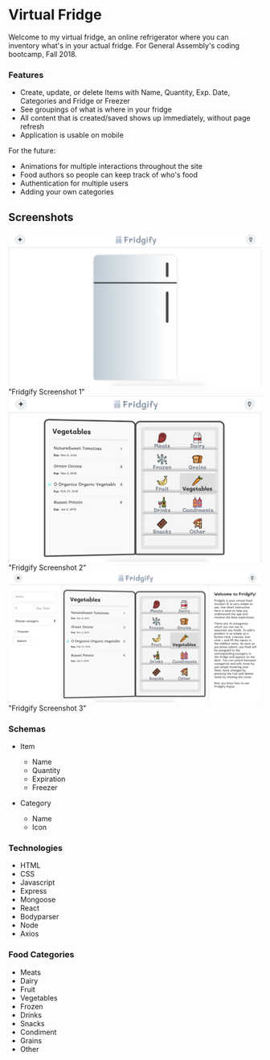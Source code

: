 # Virtual Fridge

Welcome to my virtual fridge, an online refrigerator where you can inventory what's in your actual fridge.
For General Assembly's coding bootcamp, Fall 2018.

### Features
- Create, update, or delete Items with Name,  Quantity, Exp. Date, Categories and Fridge or Freezer
- See groupings of what is where in your fridge
- All content that is created/saved shows up immediately, without page refresh
- Application is usable on mobile

For the future:
- Animations for multiple interactions throughout the site
- Food authors so people can keep track of who's food
- Authentication for multiple users
- Adding your own categories


## Screenshots
![fridgify-ss1](https://github.com/gracec10/virtualfridge/blob/master/frontend/public/images/fridgify-ss1.png) "Fridgify Screenshot 1"
![fridgify-ss2](https://github.com/gracec10/virtualfridge/blob/master/frontend/public/images/fridgify-ss2.png) "Fridgify Screenshot 2"
![fridgify-ss3](https://github.com/gracec10/virtualfridge/blob/master/frontend/public/images/fridgify-ss3.png) "Fridgify Screenshot 3"

### Schemas
- Item
  - Name
  - Quantity
  - Expiration
  - Freezer
  
- Category
  - Name
  - Icon

### Technologies
- HTML
- CSS
- Javascript
- Express
- Mongoose
- React
- Bodyparser
- Node
- Axios

### Food Categories
- Meats
- Dairy
- Fruit
- Vegetables
- Frozen
- Drinks
- Snacks
- Condiment
- Grains
- Other

